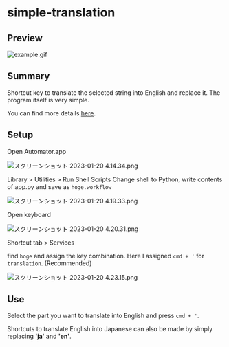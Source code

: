 # simple-translation

## Preview
![example.gif](https://qiita-image-store.s3.ap-northeast-1.amazonaws.com/0/1790537/8826f0f8-144e-07ac-eee4-896d0a72bf04.gif)

## Summary

Shortcut key to translate the selected string into English and replace it. The program itself is very simple.

You can find more details [here]().

## Setup

Open Automator.app

![スクリーンショット 2023-01-20 4.14.34.png](https://qiita-image-store.s3.ap-northeast-1.amazonaws.com/0/1790537/93263c9d-27c5-6b6d-8293-99bd4312d5c4.png)

Library > Utilities > Run Shell Scripts
Change shell to Python, write contents of app.py and save as `hoge.workflow`

![スクリーンショット 2023-01-20 4.19.33.png](https://qiita-image-store.s3.ap-northeast-1.amazonaws.com/0/1790537/069f5ca8-315a-1ee7-7795-a0fa571ab650.png)

Open keyboard

![スクリーンショット 2023-01-20 4.20.31.png](https://qiita-image-store.s3.ap-northeast-1.amazonaws.com/0/1790537/3ac2c4fe-b8ac-851d-9766-804b8581f2f5.png)

Shortcut tab > Services

find `hoge` and assign the key combination. Here I assigned `cmd + '` for `translation`. (Recommended)

![スクリーンショット 2023-01-20 4.23.15.png](https://qiita-image-store.s3.ap-northeast-1.amazonaws.com/0/1790537/b9b77d77-6f27-6145-3a32-9db0d7606e09.png)

## Use
Select the part you want to translate into English and press `cmd + '`.

Shortcuts to translate English into Japanese can also be made by simply replacing **'ja'** and **'en'**.
